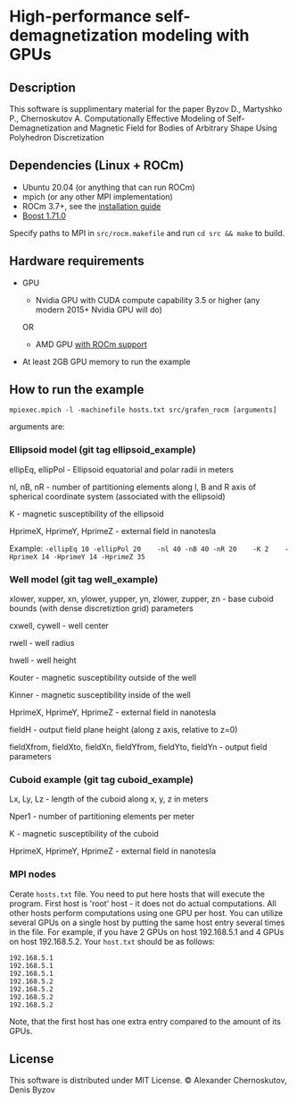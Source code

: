 # High-performance self-demagnetization modeling with GPUs

## Description

This software is supplimentary material for the paper Byzov D., Martyshko P., Chernoskutov A. Computationally Effective Modeling of Self-Demagnetization and Magnetic Field for Bodies of Arbitrary Shape Using Polyhedron Discretization

## Dependencies (Linux + ROCm)

- Ubuntu 20.04 (or anything that can run ROCm)
- mpich (or any other MPI implementation)
- ROCm 3.7+, see the [installation guide](https://rocmdocs.amd.com/en/latest/Installation_Guide/Installation-Guide.html)
- [Boost 1.71.0](https://www.boost.org/users/history/version_1_71_0.html)

Specify paths to MPI in `src/rocm.makefile` and run `cd src && make` to build.

## Hardware requirements

- GPU
  - Nvidia GPU with CUDA compute capability 3.5 or higher (any modern 2015+ Nvidia GPU will do)
  
  OR
  - AMD GPU [with ROCm support](https://github.com/RadeonOpenCompute/ROCm#Hardware-and-Software-Support)
- At least 2GB GPU memory to run the example

## How to run the example

`mpiexec.mpich -l -machinefile hosts.txt src/grafen_rocm [arguments]`

arguments are:

### Ellipsoid model (git tag ellipsoid_example)

ellipEq, ellipPol - Ellipsoid equatorial and polar radii in meters

nl, nB, nR - number of partitioning elements along l, B and R axis of spherical coordinate system (associated with the ellipsoid)

K - magnetic susceptibility of the ellipsoid

HprimeX, HprimeY, HprimeZ - external field in nanotesla

Example:
`-ellipEq 10 -ellipPol 20    -nl 40 -nB 40 -nR 20    -K 2    -HprimeX 14 -HprimeY 14 -HprimeZ 35`

### Well model (git tag well_example)

xlower, xupper, xn, ylower, yupper, yn, zlower, zupper, zn - base cuboid bounds (with dense discretiztion grid) parameters

cxwell, cywell - well center

rwell - well radius

hwell - well height

Kouter - magnetic susceptibility outside of the well

Kinner - magnetic susceptibility inside of the well

HprimeX, HprimeY, HprimeZ - external field in nanotesla

fieldH - output field plane height (along z axis, relative to z=0)

fieldXfrom, fieldXto, fieldXn, fieldYfrom, fieldYto, fieldYn - output field parameters

### Cuboid example (git tag cuboid_example)

Lx, Ly, Lz - length of the cuboid along x, y, z in meters

Nper1 - number of partitioning elements per meter

K - magnetic susceptibility of the cuboid

HprimeX, HprimeY, HprimeZ - external field in nanotesla

### MPI nodes

Cerate `hosts.txt` file. You need to put here hosts that will execute the program. First host is 'root' host - it does not do actual computations. All other hosts perform computations using one GPU per host. You can utilize several GPUs on a single host by putting the same host entry several times in the file.
For example, if you have 2 GPUs on host 192.168.5.1 and 4 GPUs on host 192.168.5.2. Your `host.txt` should be as follows:
```
192.168.5.1
192.168.5.1
192.168.5.1
192.168.5.2
192.168.5.2
192.168.5.2
192.168.5.2
```
Note, that the first host has one extra entry compared to the amount of its GPUs.

## License

This software is distributed under MIT License. © Alexander Chernoskutov, Denis Byzov
